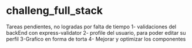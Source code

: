 # challeng_full_stack
Tareas pendientes, no logradas por falta de tiempo 
1- validaciones del backEnd con express-validator
2- profile del usuario, para poder editar su perfil
3-Grafico en forma de torta 
4- Mejorar y optimizar los componentes 
